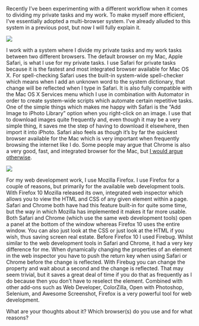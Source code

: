 Recently I’ve been experimenting with a different workflow when it comes to dividing my private tasks and my work. To make myself more efficient, I’ve essentially adopted a multi-browser system. I’ve already alluded to this system in a previous post, but now I will fully explain it.

[![](safari512px.png)](https://i0.wp.com/1.bp.blogspot.com/-5rL8ElQDEPI/Ty3I8mWfGsI/AAAAAAAADMs/SWw2Wwsrk1U/s1600/safari512px.png?ssl=1)

I work with a system where I divide my private tasks and my work tasks between two different browsers. The default browser on my Mac, Apple Safari, is what I use for my private tasks. I use Safari for private tasks because it is the fastest and most integrated browser available for Mac OS X. For spell-checking Safari uses the built-in system-wide spell-checker which means when I add an unknown word to the system dictionary, that change will be reflected when I type in Safari. It is also fully compatible with the Mac OS X Services menu which I use in combination with Automator in order to create system-wide scripts which automate certain repetitive tasks. One of the simple things which makes me happy with Safari is the “Add Image to iPhoto Library” option when you right-click on an image. I use that to download images quite frequently and, even though it may be a very simple thing, it saves me the step of having to download it elsewhere, then import it into iPhoto. Safari also feels as though it’s by far the quickest browser available for the Mac which is very important when frequently browsing the internet like I do. Some people may argue that Chrome is also a very good, fast, and integrated browser for the Mac, but [I would argue otherwise](https://browser-notebook.blogspot.com/2012/02/why-i-dislike-google-chrome.html).

[![](firefox.png)](https://i0.wp.com/blog.alexseifert.com/wp-content/uploads/2012/02/firefox.png?ssl=1)

For my web development work, I use Mozilla Firefox. I use Firefox for a couple of reasons, but primarily for the available web development tools. With Firefox 10 Mozilla released its own, integrated web inspector which allows you to view the HTML and CSS of any given element within a page. Safari and Chrome both have had this feature built-in for quite some time, but the way in which Mozilla has implemented it makes it far more usable. Both Safari and Chrome (which use the same web development tools) open a panel at the bottom of the window whereas Firefox 10 uses the entire window. You can also just look at the CSS or just look at the HTML if you wish, thus saving screen real estate. Before Firefox 10 I used Firebug. Whilst similar to the web development tools in Safari and Chrome, it had a very key difference for me. When dynamically changing the properties of an element in the web inspector you have to push the return key when using Safari or Chrome before the change is reflected. With Firebug you can change the property and wait about a second and the change is reflected. That may seem trivial, but it saves a great deal of time if you do that as frequently as I do because then you don’t have to reselect the element. Combined with other add-ons such as Web Developer, ColorZilla, Open with Photoshop, Selenium, and Awesome Screenshot, Firefox is a very powerful tool for web development.

What are your thoughts about it? Which browser(s) do you use and for what reasons?